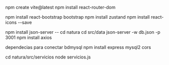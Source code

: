 npm create vite@latest
npm install react-router-dom

npm install react-bootstrap bootstrap
npm install zustand
npm install react-icons --save


npm install json-server  -- cd natura      cd src/data        json-server -w db.json -p 3001
npm install axios

dependecias para conectar bdmysql 
npm install express mysql2 cors

cd natura/src/servicios
node servicios.js

